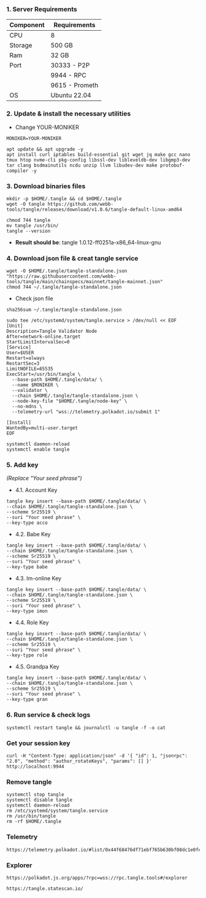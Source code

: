### 1. Server Requirements
| Component   |  Requirements  |
|-------------|----------------|
| CPU         | 8              |
| Storage     | 500 GB         |
| Ram         | 32 GB          |
| Port        | 30333 - P2P    |
|             | 9944 - RPC     |
|             |9615 - Prometh  |
| OS          |Ubuntu 22.04    |
### 2. Update & install the necessary utilities

- Change YOUR-MONIKER
```
MONIKER=YOUR-MONIKER
```
```
apt update && apt upgrade -y
apt install curl iptables build-essential git wget jq make gcc nano tmux htop nvme-cli pkg-config libssl-dev libleveldb-dev libgmp3-dev tar clang bsdmainutils ncdu unzip llvm libudev-dev make protobuf-compiler -y
```
### 3. Download binaries files
```
mkdir -p $HOME/.tangle && cd $HOME/.tangle
wget -O tangle https://github.com/webb-tools/tangle/releases/download/v1.0.6/tangle-default-linux-amd64

chmod 744 tangle
mv tangle /usr/bin/
tangle --version
```
- **Result should be**: tangle 1.0.12-ff0251a-x86_64-linux-gnu
### 4. Download json file & creat tangle service
```
wget -O $HOME/.tangle/tangle-standalone.json "https://raw.githubusercontent.com/webb-tools/tangle/main/chainspecs/mainnet/tangle-mainnet.json"
chmod 744 ~/.tangle/tangle-standalone.json
```
- Check json file
```
sha256sum ~/.tangle/tangle-standalone.json
```
```
sudo tee /etc/systemd/system/tangle.service > /dev/null << EOF
[Unit]
Description=Tangle Validator Node
After=network-online.target
StartLimitIntervalSec=0
[Service]
User=$USER
Restart=always
RestartSec=3
LimitNOFILE=65535
ExecStart=/usr/bin/tangle \
  --base-path $HOME/.tangle/data/ \
  --name $MONIKER \
  --validator \
  --chain $HOME/.tangle/tangle-standalone.json \
  --node-key-file "$HOME/.tangle/node-key" \
  --no-mdns \
  --telemetry-url "wss://telemetry.polkadot.io/submit 1" 

[Install]
WantedBy=multi-user.target
EOF

systemctl daemon-reload
systemctl enable tangle
```
### 5. Add key 
_(Replace "Your seed phrase")_
- 4.1. Account Key
```
tangle key insert --base-path $HOME/.tangle/data/ \
--chain $HOME/.tangle/tangle-standalone.json \
--scheme Sr25519 \
--suri "Your seed phrase" \
--key-type acco
```
- 4.2. Babe Key
```
tangle key insert --base-path $HOME/.tangle/data/ \
--chain $HOME/.tangle/tangle-standalone.json \
--scheme Sr25519 \
--suri "Your seed phrase" \
--key-type babe
```
- 4.3. Im-online Key
```
tangle key insert --base-path $HOME/.tangle/data/ \
--chain $HOME/.tangle/tangle-standalone.json \
--scheme Sr25519 \
--suri "Your seed phrase" \
--key-type imon
```
- 4.4. Role Key
```
tangle key insert --base-path $HOME/.tangle/data/ \
--chain $HOME/.tangle/tangle-standalone.json \
--scheme Sr25519 \
--suri "Your seed phrase" \
--key-type role
```
- 4.5. Grandpa Key
```
tangle key insert --base-path $HOME/.tangle/data/ \
--chain $HOME/.tangle/tangle-standalone.json \
--scheme Sr25519 \
--suri "Your seed phrase" \
--key-type gran
```
### 6. Run service & check logs
```
systemctl restart tangle && journalctl -u tangle -f -o cat
```
### Get your session key
```
curl -H "Content-Type: application/json" -d '{ "id": 1, "jsonrpc": "2.0", "method": "author_rotateKeys", "params": [] }' http://localhost:9944
```
### Remove tangle
```
systemctl stop tangle
systemctl disable tangle
systemctl daemon-reload
rm /etc/systemd/system/tangle.service
rm /usr/bin/tangle
rm -rf $HOME/.tangle
```
### Telemetry
```
https://telemetry.polkadot.io/#list/0x44f68476df71ebf765b630bf08dc1e0fedb2bf614a1aa0563b3f74f20e47b3e0
```
### Explorer
```
https://polkadot.js.org/apps/?rpc=wss://rpc.tangle.tools#/explorer
```
```
https://tangle.statescan.io/
```
